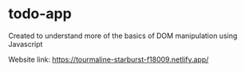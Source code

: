 # todo-app

Created to understand more of the basics of DOM manipulation using Javascript

Website link: https://tourmaline-starburst-f18009.netlify.app/
